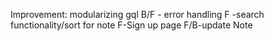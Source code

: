 Improvement: modularizing gql
B/F - error handling
F -search functionality/sort for note
F-Sign up page
F/B-update Note


